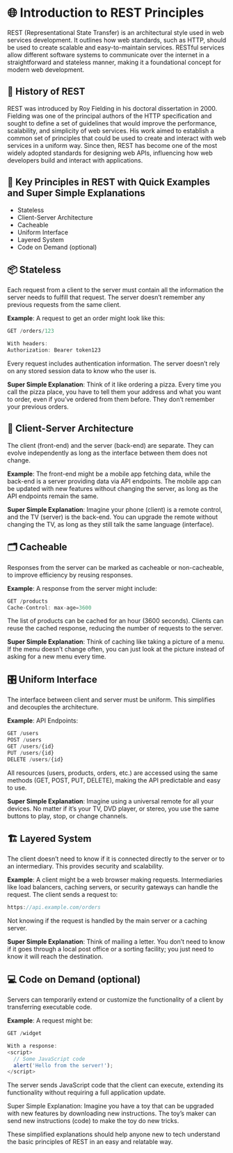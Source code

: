 # 🌐 Introduction to REST Principles

REST (Representational State Transfer) is an architectural style used in web services development. It outlines how web standards, such as HTTP, should be used to create scalable and easy-to-maintain services. RESTful services allow different software systems to communicate over the internet in a straightforward and stateless manner, making it a foundational concept for modern web development.

## 📜 History of REST

REST was introduced by Roy Fielding in his doctoral dissertation in 2000. Fielding was one of the principal authors of the HTTP specification and sought to define a set of guidelines that would improve the performance, scalability, and simplicity of web services. His work aimed to establish a common set of principles that could be used to create and interact with web services in a uniform way. Since then, REST has become one of the most widely adopted standards for designing web APIs, influencing how web developers build and interact with applications.

## 🔑 Key Principles in REST with Quick Examples and Super Simple Explanations


- Stateless
- Client-Server Architecture
- Cacheable
- Uniform Interface
- Layered System
- Code on Demand (optional)

##

## 📦 Stateless

Each request from a client to the server must contain all the information the server needs to fulfill that request. The server doesn’t remember any previous requests from the same client.

**Example**:
A request to get an order might look like this:

```javascript
GET /orders/123

With headers:
Authorization: Bearer token123
```

Every request includes authentication information. The server doesn’t rely on any stored session data to know who the user is.

**Super Simple Explanation**:
Think of it like ordering a pizza. Every time you call the pizza place, you have to tell them your address and what you want to order, even if you’ve ordered from them before. They don’t remember your previous orders.

##

## 📱 Client-Server Architecture

The client (front-end) and the server (back-end) are separate. They can evolve independently as long as the interface between them does not change.

**Example**:
The front-end might be a mobile app fetching data, while the back-end is a server providing data via API endpoints. The mobile app can be updated with new features without changing the server, as long as the API endpoints remain the same.

**Super Simple Explanation**:
Imagine your phone (client) is a remote control, and the TV (server) is the back-end. You can upgrade the remote without changing the TV, as long as they still talk the same language (interface).

##

## 🗂️ Cacheable

Responses from the server can be marked as cacheable or non-cacheable, to improve efficiency by reusing responses.

**Example**:
A response from the server might include:

```javascript
GET /products
Cache-Control: max-age=3600
```
The list of products can be cached for an hour (3600 seconds). Clients can reuse the cached response, reducing the number of requests to the server.

**Super Simple Explanation**:
Think of caching like taking a picture of a menu. If the menu doesn’t change often, you can just look at the picture instead of asking for a new menu every time.


## 🎛️ Uniform Interface

The interface between client and server must be uniform. This simplifies and decouples the architecture.

**Example**:
API Endpoints:

```javascript
GET /users
POST /users
GET /users/{id}
PUT /users/{id}
DELETE /users/{id}
```
All resources (users, products, orders, etc.) are accessed using the same methods (GET, POST, PUT, DELETE), making the API predictable and easy to use.

**Super Simple Explanation**:
Imagine using a universal remote for all your devices. No matter if it’s your TV, DVD player, or stereo, you use the same buttons to play, stop, or change channels.



## 🏗️ Layered System

The client doesn’t need to know if it is connected directly to the server or to an intermediary. This provides security and scalability.

**Example**:
A client might be a web browser making requests. Intermediaries like load balancers, caching servers, or security gateways can handle the request. The client sends a request to:

```javascript
https://api.example.com/orders
```

Not knowing if the request is handled by the main server or a caching server.

**Super Simple Explanation**:
Think of mailing a letter. You don’t need to know if it goes through a local post office or a sorting facility; you just need to know it will reach the destination.



## 💻 Code on Demand (optional)

Servers can temporarily extend or customize the functionality of a client by transferring executable code.

**Example**:
A request might be:

```javascript
GET /widget

With a response:
<script>
  // Some JavaScript code
  alert('Hello from the server!');
</script>
```

The server sends JavaScript code that the client can execute, extending its functionality without requiring a full application update.

Super Simple Explanation:
Imagine you have a toy that can be upgraded with new features by downloading new instructions. The toy’s maker can send new instructions (code) to make the toy do new tricks.

These simplified explanations should help anyone new to tech understand the basic principles of REST in an easy and relatable way.
